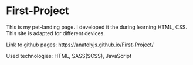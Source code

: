 # First-Project

This is my pet-landing page. I developed it the during learning HTML, CSS. This site is adapted for different devices.

Link to github pages: https://anatolyjs.github.io/First-Project/

Used technologies: HTML, SASS(SCSS), JavaScript

